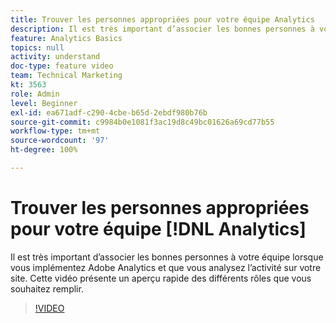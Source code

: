 ```yaml
---
title: Trouver les personnes appropriées pour votre équipe Analytics
description: Il est très important d’associer les bonnes personnes à votre équipe lorsque vous implémentez Adobe Analytics et que vous analysez l’activité sur votre site. Cette vidéo présente un aperçu rapide des différents rôles que vous souhaitez remplir.
feature: Analytics Basics
topics: null
activity: understand
doc-type: feature video
team: Technical Marketing
kt: 3563
role: Admin
level: Beginner
exl-id: ea671adf-c290-4cbe-b65d-2ebdf980b76b
source-git-commit: c9984b0e1081f3ac19d8c49bc01626a69cd77b55
workflow-type: tm+mt
source-wordcount: '97'
ht-degree: 100%

---
```


# Trouver les personnes appropriées pour votre équipe [!DNL Analytics]

Il est très important d’associer les bonnes personnes à votre équipe lorsque vous implémentez Adobe Analytics et que vous analysez l’activité sur votre site. Cette vidéo présente un aperçu rapide des différents rôles que vous souhaitez remplir.

>[!VIDEO](https://video.tv.adobe.com/v/28756/?quality=12)
